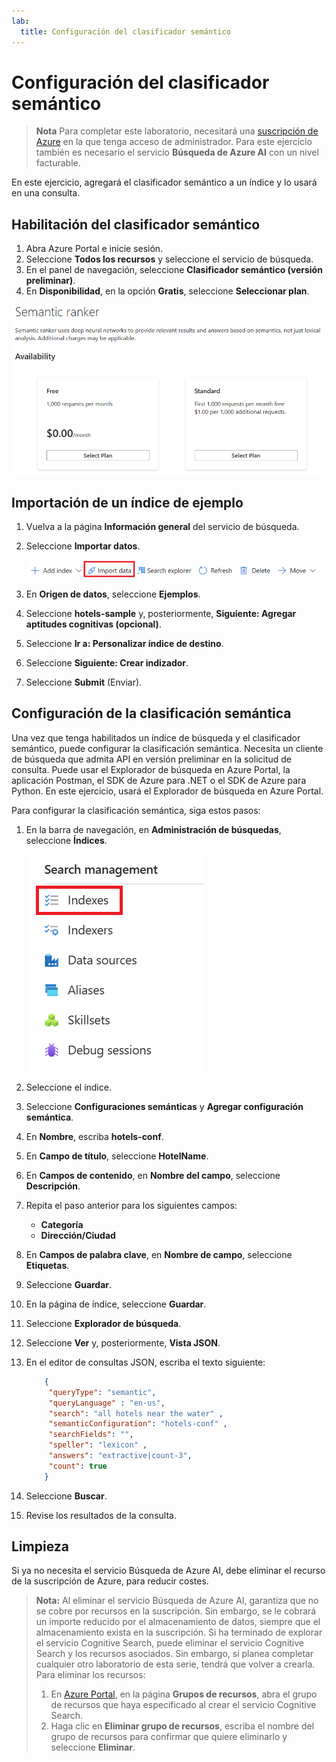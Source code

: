 ```yaml
---
lab:
  title: Configuración del clasificador semántico
---
```


# Configuración del clasificador semántico

> **Nota** Para completar este laboratorio, necesitará una [suscripción de Azure](https://azure.microsoft.com/free?azure-portal=true) en la que tenga acceso de administrador. Para este ejercicio también es necesario el servicio **Búsqueda de Azure AI** con un nivel facturable.

En este ejercicio, agregará el clasificador semántico a un índice y lo usará en una consulta.

## Habilitación del clasificador semántico

1. Abra Azure Portal e inicie sesión.
1. Seleccione **Todos los recursos** y seleccione el servicio de búsqueda.
1. En el panel de navegación, seleccione **Clasificador semántico (versión preliminar)**.
1. En **Disponibilidad**, en la opción **Gratis**, seleccione **Seleccionar plan**.

![Captura de pantalla del cuadro de diálogo del clasificador semántico.](../media/semantic-search/semanticsearch.png)

## Importación de un índice de ejemplo

1. Vuelva a la página **Información general** del servicio de búsqueda.
1. Seleccione **Importar datos**.

    ![Captura de pantalla del botón Importar datos.](../media/semantic-search/importdata.png)

1. En **Origen de datos**, seleccione **Ejemplos**.
1. Seleccione **hotels-sample** y, posteriormente, **Siguiente: Agregar aptitudes cognitivas (opcional)**.
1. Seleccione **Ir a: Personalizar índice de destino**.
1. Seleccione **Siguiente: Crear indizador**.
1. Seleccione **Submit** (Enviar).

## Configuración de la clasificación semántica

Una vez que tenga habilitados un índice de búsqueda y el clasificador semántico, puede configurar la clasificación semántica. Necesita un cliente de búsqueda que admita API en versión preliminar en la solicitud de consulta. Puede usar el Explorador de búsqueda en Azure Portal, la aplicación Postman, el SDK de Azure para .NET o el SDK de Azure para Python. En este ejercicio, usará el Explorador de búsqueda en Azure Portal.

Para configurar la clasificación semántica, siga estos pasos:

1. En la barra de navegación, en **Administración de búsquedas**, seleccione **Índices**.

    ![Captura de pantalla del botón Índices.](../media/semantic-search/indexes.png)

1. Seleccione el índice.
1. Seleccione **Configuraciones semánticas** y **Agregar configuración semántica**.
1. En **Nombre**, escriba **hotels-conf**.
1. En **Campo de título**, seleccione **HotelName**.
1. En **Campos de contenido**, en **Nombre del campo**, seleccione **Descripción**.
1. Repita el paso anterior para los siguientes campos:
    - **Categoría**
    - **Dirección/Ciudad**
1. En **Campos de palabra clave**, en **Nombre de campo**, seleccione **Etiquetas**.
1. Seleccione **Guardar**.
1. En la página de índice, seleccione **Guardar**.
1. Seleccione **Explorador de búsqueda**.
1. Seleccione **Ver** y, posteriormente, **Vista JSON**.
1. En el editor de consultas JSON, escriba el texto siguiente:

    ```json
        {
         "queryType": "semantic",
         "queryLanguage" : "en-us",
         "search": "all hotels near the water" , 
         "semanticConfiguration": "hotels-conf" , 
         "searchFields": "",
         "speller": "lexicon" , 
         "answers": "extractive|count-3",
         "count": true
        }
    ```

1. Seleccione **Buscar**.
1. Revise los resultados de la consulta.

## Limpieza

Si ya no necesita el servicio Búsqueda de Azure AI, debe eliminar el recurso de la suscripción de Azure, para reducir costes.

>**Nota:** Al eliminar el servicio Búsqueda de Azure AI, garantiza que no se cobre por recursos en la suscripción. Sin embargo, se le cobrará un importe reducido por el almacenamiento de datos, siempre que el almacenamiento exista en la suscripción. Si ha terminado de explorar el servicio Cognitive Search, puede eliminar el servicio Cognitive Search y los recursos asociados. Sin embargo, si planea completar cualquier otro laboratorio de esta serie, tendrá que volver a crearla.
> Para eliminar los recursos:
> 1. En [Azure Portal](https://portal.azure.com?azure-portal=true ), en la página **Grupos de recursos**, abra el grupo de recursos que haya especificado al crear el servicio Cognitive Search.
> 1. Haga clic en **Eliminar grupo de recursos**, escriba el nombre del grupo de recursos para confirmar que quiere eliminarlo y seleccione **Eliminar**.
